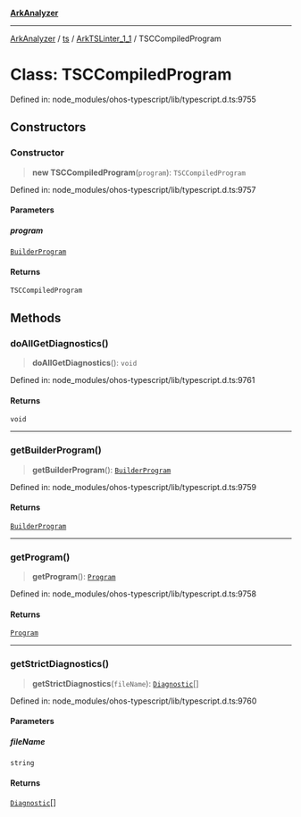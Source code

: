 [**ArkAnalyzer**](../../../../../../README.md)

***

[ArkAnalyzer](../../../../../../globals.md) / [ts](../../../README.md) / [ArkTSLinter\_1\_1](../README.md) / TSCCompiledProgram

# Class: TSCCompiledProgram

Defined in: node\_modules/ohos-typescript/lib/typescript.d.ts:9755

## Constructors

### Constructor

> **new TSCCompiledProgram**(`program`): `TSCCompiledProgram`

Defined in: node\_modules/ohos-typescript/lib/typescript.d.ts:9757

#### Parameters

##### program

[`BuilderProgram`](../../../interfaces/BuilderProgram.md)

#### Returns

`TSCCompiledProgram`

## Methods

### doAllGetDiagnostics()

> **doAllGetDiagnostics**(): `void`

Defined in: node\_modules/ohos-typescript/lib/typescript.d.ts:9761

#### Returns

`void`

***

### getBuilderProgram()

> **getBuilderProgram**(): [`BuilderProgram`](../../../interfaces/BuilderProgram.md)

Defined in: node\_modules/ohos-typescript/lib/typescript.d.ts:9759

#### Returns

[`BuilderProgram`](../../../interfaces/BuilderProgram.md)

***

### getProgram()

> **getProgram**(): [`Program`](../../../interfaces/Program.md)

Defined in: node\_modules/ohos-typescript/lib/typescript.d.ts:9758

#### Returns

[`Program`](../../../interfaces/Program.md)

***

### getStrictDiagnostics()

> **getStrictDiagnostics**(`fileName`): [`Diagnostic`](../../../interfaces/Diagnostic.md)[]

Defined in: node\_modules/ohos-typescript/lib/typescript.d.ts:9760

#### Parameters

##### fileName

`string`

#### Returns

[`Diagnostic`](../../../interfaces/Diagnostic.md)[]

